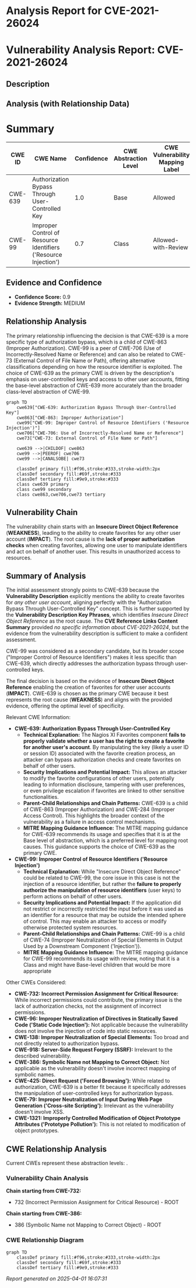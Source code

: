 # Analysis Report for CVE-2021-26024

# Vulnerability Analysis Report: CVE-2021-26024

## Description



## Analysis (with Relationship Data)

# Summary

| CWE ID | CWE Name | Confidence | CWE Abstraction Level | CWE Vulnerability Mapping Label | CWE-Vulnerability Mapping Notes |
|---|---|---|---|---|---|
| CWE-639 | Authorization Bypass Through User-Controlled Key | 1.0 | Base | Allowed | Primary CWE |
| CWE-99 | Improper Control of Resource Identifiers ('Resource Injection') | 0.7 | Class | Allowed-with-Review | Secondary Candidate |

## Evidence and Confidence

*   **Confidence Score:** 0.9
*   **Evidence Strength:** MEDIUM

## Relationship Analysis
The primary relationship influencing the decision is that CWE-639 is a more specific type of authorization bypass, which is a child of CWE-863 (Improper Authorization). CWE-99 is a peer of CWE-706 (Use of Incorrectly-Resolved Name or Reference) and can also be related to CWE-73 (External Control of File Name or Path), offering alternative classifications depending on how the resource identifier is exploited. The choice of CWE-639 as the primary CWE is driven by the description's emphasis on user-controlled keys and access to other user accounts, fitting the base-level abstraction of CWE-639 more accurately than the broader class-level abstraction of CWE-99.

```mermaid
graph TD
    cwe639["CWE-639: Authorization Bypass Through User-Controlled Key"]
    cwe863["CWE-863: Improper Authorization"]
    cwe99["CWE-99: Improper Control of Resource Identifiers ('Resource Injection')"]
    cwe706["CWE-706: Use of Incorrectly-Resolved Name or Reference"]
    cwe73["CWE-73: External Control of File Name or Path"]

    cwe639 -->|CHILDOF| cwe863
    cwe99 -->|PEEROF| cwe706
    cwe99 -->|CANALSOBE| cwe73

    classDef primary fill:#f96,stroke:#333,stroke-width:2px
    classDef secondary fill:#69f,stroke:#333
    classDef tertiary fill:#9e9,stroke:#333
    class cwe639 primary
    class cwe99 secondary
    class cwe863,cwe706,cwe73 tertiary
```

## Vulnerability Chain
The vulnerability chain starts with an **Insecure Direct Object Reference** (**WEAKNESS**), leading to the ability to create favorites for any other user account (**IMPACT**). The root cause is the **lack of proper authorization checks** when creating favorites, allowing one user to manipulate identifiers and act on behalf of another user. This results in unauthorized access to resources.

## Summary of Analysis
The initial assessment strongly points to CWE-639 because the **Vulnerability Description** explicitly mentions the ability to create favorites for *any other user account*, aligning perfectly with the "Authorization Bypass Through User-Controlled Key" concept. This is further supported by the **Vulnerability Description Key Phrases**, which identifies *Insecure Direct Object Reference* as the root cause. The **CVE Reference Links Content Summary** provided *no specific information about CVE-2021-26024*, but the evidence from the vulnerability description is sufficient to make a confident assessment.

CWE-99 was considered as a secondary candidate, but its broader scope ("Improper Control of Resource Identifiers") makes it less specific than CWE-639, which directly addresses the authorization bypass through user-controlled keys.

The final decision is based on the evidence of **Insecure Direct Object Reference** enabling the creation of favorites for other user accounts (**IMPACT**). CWE-639 is chosen as the primary CWE because it best represents the root cause (**WEAKNESS**) and aligns with the provided evidence, offering the optimal level of specificity.

Relevant CWE Information:
- **CWE-639: Authorization Bypass Through User-Controlled Key**
  - **Technical Explanation:** The Nagios XI Favorites component **fails to properly validate whether a user has the right to create a favorite for another user's account**. By manipulating the key (likely a user ID or session ID) associated with the favorite creation process, an attacker can bypass authorization checks and create favorites on behalf of other users.
  - **Security Implications and Potential Impact:** This allows an attacker to modify the favorite configurations of other users, potentially leading to information disclosure, tampering with user preferences, or even privilege escalation if favorites are linked to other sensitive functionalities.
  - **Parent-Child Relationships and Chain Patterns:** CWE-639 is a child of CWE-863 (Improper Authorization) and CWE-284 (Improper Access Control). This highlights the broader context of the vulnerability as a failure in access control mechanisms.
  - **MITRE Mapping Guidance Influence:** The MITRE mapping guidance for CWE-639 recommends its usage and specifies that it is at the Base level of abstraction, which is a preferred level for mapping root causes. This guidance supports the choice of CWE-639 as the primary CWE.
- **CWE-99: Improper Control of Resource Identifiers ('Resource Injection')**
  - **Technical Explanation:** While "Insecure Direct Object Reference" could be related to CWE-99, the core issue in this case is not the injection of a resource identifier, but rather the **failure to properly authorize the manipulation of resource identifiers** (user keys) to perform actions on behalf of other users.
  - **Security Implications and Potential Impact:** If the application did not restrict or incorrectly restricted the input before it was used as an identifier for a resource that may be outside the intended sphere of control. This may enable an attacker to access or modify otherwise protected system resources.
  - **Parent-Child Relationships and Chain Patterns:** CWE-99 is a child of CWE-74 (Improper Neutralization of Special Elements in Output Used by a Downstream Component ('Injection')).
  - **MITRE Mapping Guidance Influence:** The MITRE mapping guidance for CWE-99 recommends its usage with review, noting that it is a Class and might have Base-level children that would be more appropriate

Other CWEs Considered:
- **CWE-732: Incorrect Permission Assignment for Critical Resource:** While incorrect permissions could contribute, the primary issue is the lack of authorization checks, not the assignment of incorrect permissions.
- **CWE-96: Improper Neutralization of Directives in Statically Saved Code ('Static Code Injection'):** Not applicable because the vulnerability does not involve the injection of code into static resources.
- **CWE-138: Improper Neutralization of Special Elements:** Too broad and not directly related to authorization bypass.
- **CWE-918: Server-Side Request Forgery (SSRF):** Irrelevant to the described vulnerability.
- **CWE-386: Symbolic Name not Mapping to Correct Object:** Not applicable as the vulnerability doesn't involve incorrect mapping of symbolic names.
- **CWE-425: Direct Request ('Forced Browsing'):** While related to authorization, CWE-639 is a better fit because it specifically addresses the manipulation of user-controlled keys for authorization bypass.
- **CWE-79: Improper Neutralization of Input During Web Page Generation ('Cross-site Scripting'):** Irrelevant as the vulnerability doesn't involve XSS.
- **CWE-1321: Improperly Controlled Modification of Object Prototype Attributes ('Prototype Pollution'):** This is not related to modification of object prototypes.


## CWE Relationship Analysis

Current CWEs represent these abstraction levels: .


### Vulnerability Chain Analysis

**Chain starting from CWE-732:**
- 732 (Incorrect Permission Assignment for Critical Resource) - ROOT


**Chain starting from CWE-386:**
- 386 (Symbolic Name not Mapping to Correct Object) - ROOT



### CWE Relationship Diagram

```mermaid
graph TD
    classDef primary fill:#f96,stroke:#333,stroke-width:2px
    classDef secondary fill:#69f,stroke:#333
    classDef tertiary fill:#9e9,stroke:#333
```



*Report generated on 2025-04-01 16:07:31*
